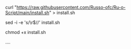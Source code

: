 curl "https://raw.githubusercontent.com/Russo-ofc/Ru-o-Script/main/install.sh" > install.sh

sed -i -e 's/\r$//' install.sh

chmod +x install.sh

....
